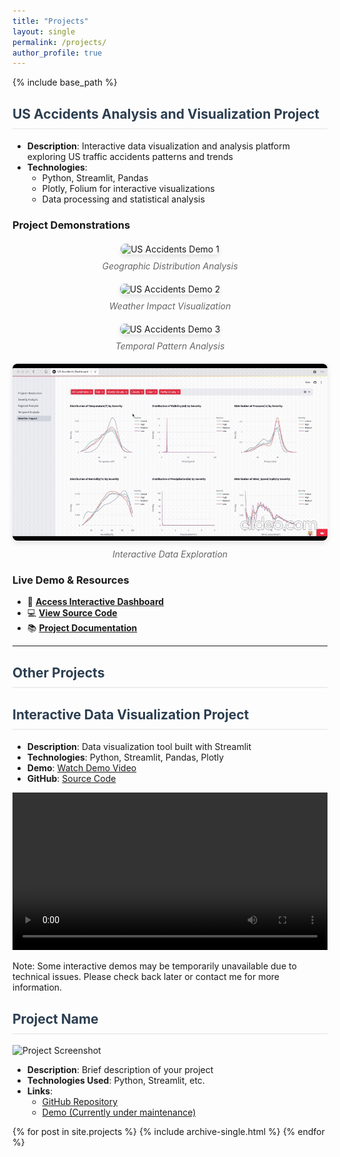```yaml
---
title: "Projects"
layout: single
permalink: /projects/
author_profile: true
---
```


{% include base_path %}

## US Accidents Analysis and Visualization Project
- **Description**: Interactive data visualization and analysis platform exploring US traffic accidents patterns and trends
- **Technologies**: 
  - Python, Streamlit, Pandas
  - Plotly, Folium for interactive visualizations
  - Data processing and statistical analysis

### Project Demonstrations

<div class="project-demos">
  <figure>
    <img src="/images/demo1.gif" alt="US Accidents Demo 1">
    <figcaption>Geographic Distribution Analysis</figcaption>
  </figure>

  <figure>
    <img src="/images/demo2.gif" alt="US Accidents Demo 2">
    <figcaption>Weather Impact Visualization</figcaption>
  </figure>

  <figure>
    <img src="/images/demo3.gif" alt="US Accidents Demo 3">
    <figcaption>Temporal Pattern Analysis</figcaption>
  </figure>

  <figure>
    <img src="/images/demo4.gif" alt="US Accidents Demo 4">
    <figcaption>Interactive Data Exploration</figcaption>
  </figure>
</div>

### Live Demo & Resources
- 🚀 [**Access Interactive Dashboard**](https://xiwenjiang-us-accident-streamlit-appproject-introduction-fv70dq.streamlit.app/)
- 💻 [**View Source Code**](https://github.com/XiwenJiang/US-Accident)
- 📚 [**Project Documentation**](https://github.com/XiwenJiang/US-Accident/blob/main/README.md)

---

## Other Projects

## Interactive Data Visualization Project
- **Description**: Data visualization tool built with Streamlit
- **Technologies**: Python, Streamlit, Pandas, Plotly
- **Demo**: [Watch Demo Video](your-screencast-link-here)
- **GitHub**: [Source Code](your-github-repo-link)

<video width="100%" controls>
  <source src="path-to-your-screencast.mp4" type="video/mp4">
  Your browser does not support the video tag.
</video>

Note: Some interactive demos may be temporarily unavailable due to technical issues. 
Please check back later or contact me for more information.

## Project Name
![Project Screenshot](/images/project-screenshot.jpg)
- **Description**: Brief description of your project
- **Technologies Used**: Python, Streamlit, etc.
- **Links**: 
  - [GitHub Repository](https://github.com/your-repo)
  - [Demo (Currently under maintenance)](https://your-streamlit-app)

{% for post in site.projects %}
  {% include archive-single.html %}
{% endfor %}

<style>
.project-demos {
  display: grid;
  grid-template-columns: repeat(auto-fit, minmax(300px, 1fr));
  gap: 20px;
  margin: 20px 0;
}

.project-demos figure {
  margin: 0;
  text-align: center;
}

.project-demos img {
  max-width: 100%;
  border-radius: 8px;
  box-shadow: 0 4px 8px rgba(0,0,0,0.1);
}

.project-demos figcaption {
  margin-top: 10px;
  font-style: italic;
  color: #666;
}

/* New styles for better readability */
h2 {
  color: #2c3e50;
  border-bottom: 2px solid #eee;
  padding-bottom: 10px;
  margin-top: 30px;
}

.live-demo-link {
  display: inline-block;
  margin: 20px 0;
  padding: 10px 20px;
  background-color: #3498db;
  color: white;
  border-radius: 5px;
  text-decoration: none;
  transition: background-color 0.3s ease;
}

.live-demo-link:hover {
  background-color: #2980b9;
}
</style>